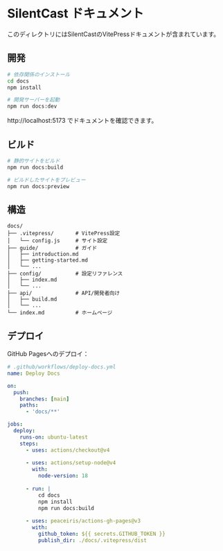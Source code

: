 # SilentCast ドキュメント

このディレクトリにはSilentCastのVitePressドキュメントが含まれています。

## 開発

```bash
# 依存関係のインストール
cd docs
npm install

# 開発サーバーを起動
npm run docs:dev
```

http://localhost:5173 でドキュメントを確認できます。

## ビルド

```bash
# 静的サイトをビルド
npm run docs:build

# ビルドしたサイトをプレビュー
npm run docs:preview
```

## 構造

```
docs/
├── .vitepress/       # VitePress設定
│   └── config.js     # サイト設定
├── guide/            # ガイド
│   ├── introduction.md
│   ├── getting-started.md
│   └── ...
├── config/           # 設定リファレンス
│   ├── index.md
│   └── ...
├── api/              # API/開発者向け
│   ├── build.md
│   └── ...
└── index.md          # ホームページ
```

## デプロイ

GitHub Pagesへのデプロイ：

```yaml
# .github/workflows/deploy-docs.yml
name: Deploy Docs

on:
  push:
    branches: [main]
    paths:
      - 'docs/**'

jobs:
  deploy:
    runs-on: ubuntu-latest
    steps:
      - uses: actions/checkout@v4
      
      - uses: actions/setup-node@v4
        with:
          node-version: 18
          
      - run: |
          cd docs
          npm install
          npm run docs:build
          
      - uses: peaceiris/actions-gh-pages@v3
        with:
          github_token: ${{ secrets.GITHUB_TOKEN }}
          publish_dir: ./docs/.vitepress/dist
```